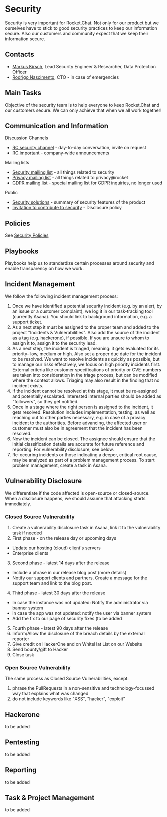 # Security

Security is very important for Rocket.Chat. Not only for our product but we ourselves have to stick to good security practices to keep our information secure. Also our customers and community expect that we keep their information secure. 

## Contacts

- [Markus Kirsch](https://open.rocket.chat/direct/markus.kirsch), Lead Security Engineer & Researcher, Data Protection Officer
- [Rodrigo Nascimento](https://open.rocket.chat/direct/rodrigo.nascimento), CTO - in case of emergencies

## Main Tasks

Objective of the security team is to help everyone to keep Rocket.Chat and our customers secure. We can only achieve that when we all work together!

## Communication and Information

Discussion Channels

- [RC security channel](https://open.rocket.chat/group/rocketchat-security) - day-to-day conversation, invite on request
- [RC important](https://open.rocket.chat/group/important) - company-wide announcements  
  
Mailing lists 

- [Security mailing list](mailto:security@rocket.chat) - all things related to security
- [Privacy mailing list](mailto:privacy@rocket.chat) - all things related to privacy@rocket
- [GDPR mailing list](mailto:gdpr@rocket.chat) - special mailing list for GDPR inquiries, no longer used  
  
Public

- [Security solutions](https://rocket.chat/security) - summary of security features of the product
- [Invitation to contribute to security](https://rocket.chat/docs/contributing/security/) - Disclosure policy

## Policies

See [Security Policies](https://rocket.chat/handbook/operations/security-policy/)


## Playbooks

Playbooks help us to standardize certain processes around security and enable transparency on how we work.


## Incident Management

We follow the following incident management process:
1. Once we have identified a potential security incident (e.g. by an alert, by an issue or a customer complaint), we log it in our task-tracking tool (currently Asana). You should link to background information, e.g. a support ticket.
2. As a next step it must be assigned to the proper team and added to the project "Incidents & Vulnerabilities".  Also add the source of the incident as a tag (e.g. hackerone), if possible. If you are unsure to whom to assign it to, assign it to the security lead.
3. As a next step, the incident is triaged, meaning: it gets evaluated for its priority- low, medium or high. Also set a proper due date for the incident to be resolved. We want to resolve incidents as quickly as possible, but to manage our risks effectively, we focus on high priority incidents first. External criteria like customer specifications of priority or CVE-numbers are taken into consideration in the triage process, but can be modified where the context allows. Triaging may also result in the finding that no incident exists.
4. If the incident cannot be resolved at this stage, it must be re-assigned and potentially escalated. Interested internal parties should be added as "followers", so they get notified.
5. Once in a stage where the right person is assigned to the incident, it gets resolved. Resolution includes implementation, testing, as well as reaching out to other parties necessary, e.g. in case of a privacy incident to the authorities. Before advancing, the affected user or customer must also be in agreement that the incident has been resolved.
6. Now the incident can be closed. The assignee should ensure that the initial classification details are accurate for future reference and reporting. For vulnerability disclosure, see below.
7. Re-occuring incidents or those indicating a deeper, critical root cause, may be analyzed as part of a problem management process. To start problem management, create a task in Asana.

## Vulnerability Disclosure

We differentiate if the code affected is open-source or closed-source. When a disclosure happens, we should assume that attacking starts immediately.

### Closed Source Vulnerability
1. Create a vulnerability disclosure task in Asana, link it to the vulnerability task if needed
2. First phase - on the release day or upcoming days
- Update our hosting (cloud) client's servers
- Enterprise clients
3. Second phase - latest 14 days after the release
- Include a phrase in our release blog post (more details)
- Notify our support clients and partners. Create a message for the support team and link to the blog post.
4. Third phase - latest 30 days after the release
- In case the instance was not updated: Notify the administrator via banner system
- in case the app was not updated: notify the user via banner system
- Add the fix to our page of security fixes (to be added
5. Fourth phase - latest 90 days after the release
6. Inform/Allow the disclosure of the breach details by the external reporter
7. Give credit on HackerOne and on WhiteHat List on our Website
8. Send bounty/gift to Hacker
9. Close task

### Open Source Vulnerability
The same process as Closed Source Vulnerabilities, except:
1. phrase the PullRequests in a non-sensitive and technology-focussed way that explains what was changed
2. do not include keywords like "XSS", "hacker", "exploit"


## Hackerone

to be added

## Pentesting

to be added

## Reporting

to be added

## Task & Project Management

to be added



